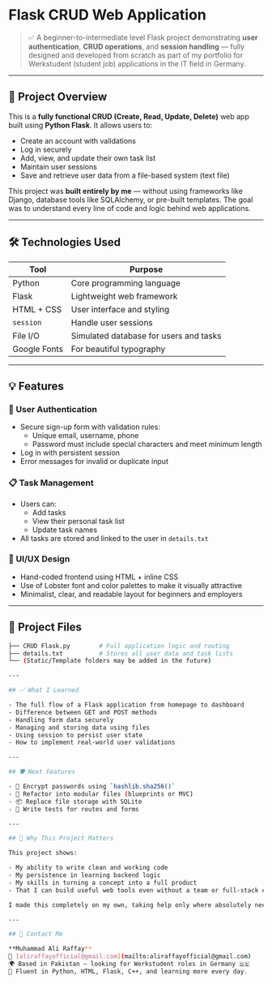 # Flask CRUD Web Application

> ✅ A beginner-to-intermediate level Flask project demonstrating **user authentication**, **CRUD operations**, and **session handling** — fully designed and developed from scratch as part of my portfolio for Werkstudent (student job) applications in the IT field in Germany.

---

## 📌 Project Overview

This is a **fully functional CRUD (Create, Read, Update, Delete)** web app built using **Python Flask**. It allows users to:

- Create an account with validations
- Log in securely
- Add, view, and update their own task list
- Maintain user sessions
- Save and retrieve user data from a file-based system (text file)

This project was **built entirely by me** — without using frameworks like Django, database tools like SQLAlchemy, or pre-built templates. The goal was to understand every line of code and logic behind web applications.

---

## 🛠️ Technologies Used

| Tool | Purpose |
|------|---------|
| Python | Core programming language |
| Flask | Lightweight web framework |
| HTML + CSS | User interface and styling |
| `session` | Handle user sessions |
| File I/O | Simulated database for users and tasks |
| Google Fonts | For beautiful typography |

---

## 💡 Features

### 🔐 User Authentication
- Secure sign-up form with validation rules:
  - Unique email, username, phone
  - Password must include special characters and meet minimum length
- Log in with persistent session
- Error messages for invalid or duplicate input

### 📋 Task Management
- Users can:
  - Add tasks
  - View their personal task list
  - Update task names
- All tasks are stored and linked to the user in `details.txt`

### 🎨 UI/UX Design
- Hand-coded frontend using HTML + inline CSS
- Use of Lobster font and color palettes to make it visually attractive
- Minimalist, clear, and readable layout for beginners and employers

---

## 📂 Project Files

```bash
├── CRUD Flask.py        # Full application logic and routing
├── details.txt          # Stores all user data and task lists
└── (Static/Template folders may be added in the future)

---

## ✅ What I Learned

- The full flow of a Flask application from homepage to dashboard  
- Difference between GET and POST methods  
- Handling form data securely  
- Managing and storing data using files  
- Using session to persist user state  
- How to implement real-world user validations  

---

## 🛡️ Next Features

- 🔐 Encrypt passwords using `hashlib.sha256()`  
- 🔄 Refactor into modular files (blueprints or MVC)  
- 📦 Replace file storage with SQLite  
- 🧪 Write tests for routes and forms  

---

## 🎯 Why This Project Matters

This project shows:

- My ability to write clean and working code  
- My persistence in learning backend logic  
- My skills in turning a concept into a full product  
- That I can build useful web tools even without a team or full-stack experience  

I made this completely on my own, taking help only where absolutely needed to understand the logic — not to copy code.

---

## 📧 Contact Me

**Muhammad Ali Raffay**  
📩 [aliraffayofficial@gmail.com](mailto:aliraffayofficial@gmail.com)  
🌍 Based in Pakistan — looking for Werkstudent roles in Germany 🇩🇪  
💼 Fluent in Python, HTML, Flask, C++, and learning more every day.
